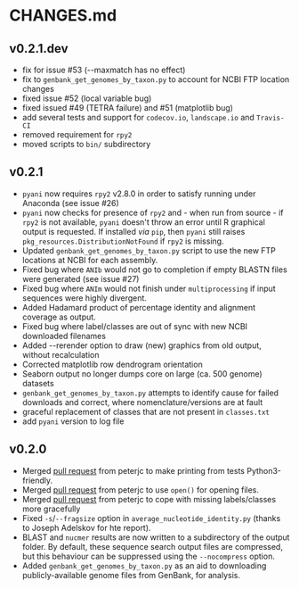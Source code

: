 # CHANGES.md

## v0.2.1.dev

* fix for issue #53 (--maxmatch has no effect)
* fix to `genbank_get_genomes_by_taxon.py` to account for NCBI FTP location changes
* fixed issue #52 (local variable bug)
* fixed issued #49 (TETRA failure) and #51 (matplotlib bug)
* add several tests and support for `codecov.io`, `landscape.io` and `Travis-CI`
* removed requirement for `rpy2`
* moved scripts to `bin/` subdirectory


## v0.2.1

* `pyani` now requires `rpy2` v2.8.0 in order to satisfy running under Anaconda (see issue #26)
* `pyani` now checks for presence of `rpy2` and - when run from source - if `rpy2` is not available, `pyani` doesn't throw an error until R graphical output is requested. If installed *via* `pip`, then `pyani` still raises `pkg_resources.DistributionNotFound` if `rpy2` is missing.
* Updated `genbank_get_genomes_by_taxon.py` script to use the new FTP locations at NCBI for each assembly.
* Fixed bug where `ANIb` would not go to completion if empty BLASTN files were generated (see issue #27)
* Fixed bug where `ANIm` would not finish under `multiprocessing` if input sequences were highly divergent.
* Added Hadamard product of percentage identity and alignment coverage as output.
* Fixed bug where label/classes are out of sync with new NCBI downloaded filenames
* Added --rerender option to draw (new) graphics from old output, without recalculation
* Corrected matplotlib row dendrogram orientation
* Seaborn output no longer dumps core on large (ca. 500 genome) datasets
* `genbank_get_genomes_by_taxon.py` attempts to identify cause for failed downloads and correct, where nomenclature/versions are at fault
* graceful replacement of classes that are not present in `classes.txt`
* add `pyani` version to log file

## v0.2.0

* Merged [pull request](https://github.com/widdowquinn/pyani/pull/17) from peterjc to make printing from tests Python3-friendly.
* Merged [pull request](https://github.com/widdowquinn/pyani/pull/21) from peterjc to use `open()` for opening files.
* Merged [pull request](https://github.com/widdowquinn/pyani/pull/24) from peterjc to cope with missing labels/classes more gracefully
* Fixed `-s`/`--fragsize` option in `average_nucleotide_identity.py` (thanks to Joseph Adelskov for hte report).
* BLAST and `nucmer` results are now written to a subdirectory of the output folder. By default, these sequence search output files are compressed, but this behaviour can be suppressed using the `--nocompress` option.
* Added `genbank_get_genomes_by_taxon.py` as an aid to downloading publicly-available genome files from GenBank, for analysis.
